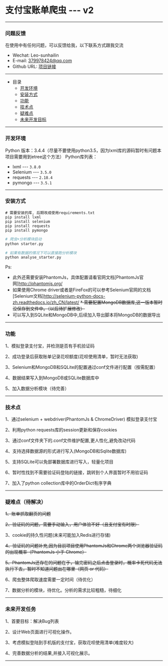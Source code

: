 # 支付宝账单爬虫 --- v2

---
<h3 id="Q&A">问题反馈</h3>
在使用中有任何问题，可以反馈给我，以下联系方式跟我交流

* Wechat: Leo-sunhailin 
* E-mail: 379978424@qq.com 
* Github URL: [项目链接](https://github.com/sunhailin-Leo/Alipay-Spider)

---
* 目录
    * [开发环境](#DevelopEnv)
    * [安装方式](#HowToInstall)
    * [功能](#Function)
    * [技术点](#TechPoints)
    * [疑难点](#QuestionAndIssue)
    * [未来开发目标](#Future)

---
<h3 id="DevelopEnv">开发环境</h3>
Python 版本：3.4.4（尽量不要使用python3.5，因为lxml库的源码暂时有问题本项目需要用到etree这个方法）
Python库列表：

* lxml --- `3.8.0`
* Selenium --- `3.5.0`
* requests --- `2.18.4`
* pymongo --- `3.5.1`

---

<h3 id="HowToInstall">安装方式</h3>

```Shell
# 需要安装的库, 后期改成使用requirements.txt
pip install lxml
pip install selenium
pip install requests
pip install pymongo
```

```Python
# 爬虫+分析模块启动
python starter.py

# 如果有数据的情况下可以直接跑分析模块
python analyse_starter.py
```

Ps:

* 此外还需要安装PhantomJs，具体配置请看官网文档[PhantomJs官网]http://phantomjs.org/
* 如果使用Chrome driver或者是FireFox的可以参考Selenium官网的文档
[Selenium文档]http://selenium-python-docs-zh.readthedocs.io/zh_CN/latest/
~~* 需要配置MongoDB数据库,这一版本暂时没保存到文件中。（以后待扩展修改）~~
* 可以写入到SQLite和MongoDB中,后续加入导出脚本将MongoDB的数据导出


---
<h3 id="Function">功能</h3>

1、模拟登录支付宝，并检测是否有手机验证码

2、成功登录后获取账单记录花呗额度(花呗使用清单，暂时无法获取)

3、Selenium和MongoDB和SQLite的配置通过conf文件进行配置（按需配置）

4、数据结果写入到MongoDB或SQLite数据库中

5、加入数据分析模块（待完善）

---
<h3 id="TechPoints">技术点</h3>

1、通过selenium + webdriver(PhantomJs & ChromeDriver) 模拟登录支付宝

2、利用python requests库的session更新和保存cookies

3、通过conf文件夹下的.conf文件维护配置,更人性化,避免改动代码

4、支持选择数据源的形式进行写入(MongoDB和Sqlite数据库)

5、支持SQLite可以免部署数据库进行写入，轻量化项目

6、暂时性找到不需要验证码登陆的链接，跳转到个人界面暂时不用验证码

7、加入了python collection库中的OrderDict有序字典

---
<h3 id="QuestionAndIssue">疑难点（待解决）</h3>

~~1、账单抓取翻页的问题~~

~~2、验证码的问题，需要手动输入，用户体验不好（且支付宝有时限）~~

3、cookie的持久性问题(未来可能加入Redis进行存储)

~~4、验证码的问题补充,因为目前项目使用PhantomJs和Chrome两个浏览器验证码的出现概率（PhantomJs 小于 Chrome）~~

~~5、PhantomJs还存在的问题在于，输完密码之后点击登录时，概率卡死代码无法执行下去，暂时不知道问题出在哪里（网页 or 代码）~~

6、爬虫整体爬取速度需要一定时间（待优化）

7、数据分析的模块，待优化。分析的需求比较粗糙，待细化

---

<h3 id="Future">未来开发任务</h3>

1、首要目标：解决Bug列表

2、设计Web页面进行可视化操作。

3、考虑模拟登陆到手机版的支付宝，获取花呗使用清单(难度较大)

4、完善数据分析的结果,并接入可视化展示。

---
